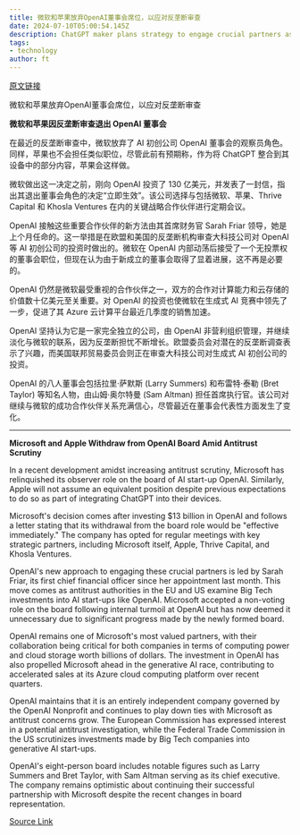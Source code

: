 ```yaml
---
title: 微软和苹果放弃OpenAI董事会席位，以应对反垄断审查
date: 2024-07-10T05:00:54.145Z
description: ChatGPT maker plans strategy to engage crucial partners as regulatory scrutiny of sector increases
tags: 
- technology
author: ft
---
```


[原文链接](https://ft.com/content/ecfa69df-5d1c-4177-9b14-a3a73072db12)

微软和苹果放弃OpenAI董事会席位，以应对反垄断审查

**微软和苹果因反垄断审查退出 OpenAI 董事会**

在最近的反垄断审查中，微软放弃了 AI 初创公司 OpenAI 董事会的观察员角色。同样，苹果也不会担任类似职位，尽管此前有预期称，作为将 ChatGPT 整合到其设备中的部分内容，苹果会这样做。

微软做出这一决定之前，刚向 OpenAI 投资了 130 亿美元，并发表了一封信，指出其退出董事会角色的决定“立即生效”。该公司选择与包括微软、苹果、Thrive Capital 和 Khosla Ventures 在内的关键战略合作伙伴进行定期会议。

OpenAI 接触这些重要合作伙伴的新方法由其首席财务官 Sarah Friar 领导，她是上个月任命的。这一举措是在欧盟和美国的反垄断机构审查大科技公司对 OpenAI 等 AI 初创公司的投资时做出的。微软在 OpenAI 内部动荡后接受了一个无投票权的董事会职位，但现在认为由于新成立的董事会取得了显着进展，这不再是必要的。

OpenAI 仍然是微软最受重视的合作伙伴之一，双方的合作对计算能力和云存储的价值数十亿美元至关重要。对 OpenAI 的投资也使微软在生成式 AI 竞赛中领先了一步，促进了其 Azure 云计算平台最近几季度的销售加速。

OpenAI 坚持认为它是一家完全独立的公司，由 OpenAI 非营利组织管理，并继续淡化与微软的联系，因为反垄断担忧不断增长。欧盟委员会对潜在的反垄断调查表示了兴趣，而美国联邦贸易委员会则正在审查大科技公司对生成式 AI 初创公司的投资。

OpenAI 的八人董事会包括拉里·萨默斯 (Larry Summers) 和布雷特·泰勒 (Bret Taylor) 等知名人物，由山姆·奥尔特曼 (Sam Altman) 担任首席执行官。该公司对继续与微软的成功合作伙伴关系充满信心，尽管最近在董事会代表性方面发生了变化。

---

 **Microsoft and Apple Withdraw from OpenAI Board Amid Antitrust Scrutiny**

In a recent development amidst increasing antitrust scrutiny, Microsoft has relinquished its observer role on the board of AI start-up OpenAI. Similarly, Apple will not assume an equivalent position despite previous expectations to do so as part of integrating ChatGPT into their devices.

Microsoft's decision comes after investing $13 billion in OpenAI and follows a letter stating that its withdrawal from the board role would be "effective immediately." The company has opted for regular meetings with key strategic partners, including Microsoft itself, Apple, Thrive Capital, and Khosla Ventures.

OpenAI's new approach to engaging these crucial partners is led by Sarah Friar, its first chief financial officer since her appointment last month. This move comes as antitrust authorities in the EU and US examine Big Tech investments into AI start-ups like OpenAI. Microsoft accepted a non-voting role on the board following internal turmoil at OpenAI but has now deemed it unnecessary due to significant progress made by the newly formed board.

OpenAI remains one of Microsoft's most valued partners, with their collaboration being critical for both companies in terms of computing power and cloud storage worth billions of dollars. The investment in OpenAI has also propelled Microsoft ahead in the generative AI race, contributing to accelerated sales at its Azure cloud computing platform over recent quarters.

OpenAI maintains that it is an entirely independent company governed by the OpenAI Nonprofit and continues to play down ties with Microsoft as antitrust concerns grow. The European Commission has expressed interest in a potential antitrust investigation, while the Federal Trade Commission in the US scrutinizes investments made by Big Tech companies into generative AI start-ups.

OpenAI's eight-person board includes notable figures such as Larry Summers and Bret Taylor, with Sam Altman serving as its chief executive. The company remains optimistic about continuing their successful partnership with Microsoft despite the recent changes in board representation.

[Source Link](https://ft.com/content/ecfa69df-5d1c-4177-9b14-a3a73072db12)

